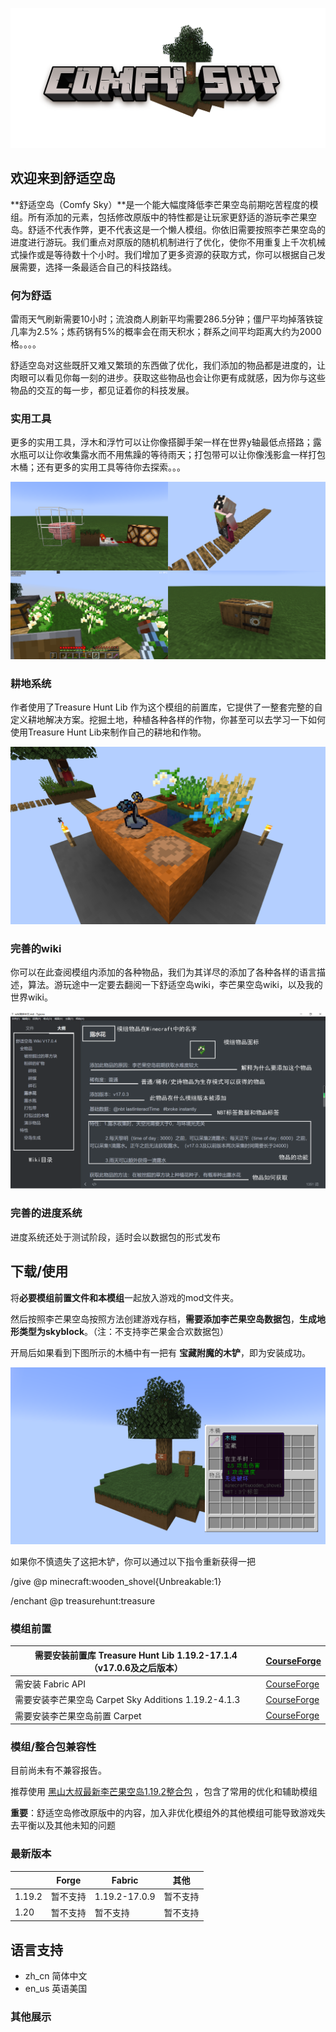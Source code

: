 ![](tutorials/screenshot/comfysky_icon_white.png)

## 欢迎来到舒适空岛

**舒适空岛（Comfy Sky）**是一个能大幅度降低李芒果空岛前期吃苦程度的模组。所有添加的元素，包括修改原版中的特性都是让玩家更舒适的游玩李芒果空岛。舒适不代表作弊，更不代表这是一个懒人模组。你依旧需要按照李芒果空岛的进度进行游玩。我们重点对原版的随机机制进行了优化，使你不用重复上千次机械式操作或是等待数十个小时。我们增加了更多资源的获取方式，你可以根据自己发展需要，选择一条最适合自己的科技路线。

### 何为舒适

雷雨天气刷新需要10小时；流浪商人刷新平均需要286.5分钟；僵尸平均掉落铁锭几率为2.5%；炼药锅有5%的概率会在雨天积水；群系之间平均距离大约为2000格。。。。

舒适空岛对这些既肝又难又繁琐的东西做了优化，我们添加的物品都是进度的，让肉眼可以看见你每一刻的进步。获取这些物品也会让你更有成就感，因为你与这些物品的交互的每一步，都见证着你的科技发展。



### 实用工具

更多的实用工具，浮木和浮竹可以让你像搭脚手架一样在世界y轴最低点搭路；露水瓶可以让你收集露水而不用焦躁的等待雨天；打包带可以让你像浅影盒一样打包木桶；还有更多的实用工具等待你去探索。。。

![](tutorials/screenshot/utilities.png)



### 耕地系统

作者使用了Treasure Hunt Lib 作为这个模组的前置库，它提供了一整套完整的自定义耕地解决方案。挖掘土地，种植各种各样的作物，你甚至可以去学习一下如何使用Treasure Hunt Lib来制作自己的耕地和作物。

![](tutorials/screenshot/shoveled_blocks.png)



### 完善的wiki

你可以在此查阅模组内添加的各种物品，我们为其详尽的添加了各种各样的语言描述，算法。游玩途中一定要去翻阅一下舒适空岛wiki，李芒果空岛wiki，以及我的世界wiki。

![](tutorials/screenshot/wiki.png)



### 完善的进度系统

进度系统还处于测试阶段，适时会以数据包的形式发布





## 下载/使用

将**必要模组前置文件和本模组**一起放入游戏的mod文件夹。

然后按照李芒果空岛按照方法创建游戏存档，**需要添加李芒果空岛数据包**，**生成地形类型为skyblock**。（注：不支持李芒果金合欢数据包）

开局后如果看到下图所示的木桶中有一把有 **宝藏附魔的木铲**，即为安装成功。

![](tutorials/screenshot/comfysky_start.png)

如果你不慎遗失了这把木铲，你可以通过以下指令重新获得一把

/give @p minecraft:wooden_shovel{Unbreakable:1}

/enchant @p treasurehunt:treasure



### 模组前置

| 需要安装前置库 Treasure Hunt Lib 1.19.2-17.1.4（v17.0.6及之后版本） | [CourseForge](https://link.mcmod.cn/target/aHR0cHM6Ly93d3cuY3Vyc2Vmb3JnZS5jb20vbWluZWNyYWZ0L21jLW1vZHMvdHJlYXN1cmUtaHVudC1saWI=) |
| ------------------------------------------------------------ | ------------------------------------------------------------ |
| 需安装 Fabric API                                            | [CourseForge](https://link.mcmod.cn/target/aHR0cHM6Ly93d3cuY3Vyc2Vmb3JnZS5jb20vbWluZWNyYWZ0L21jLW1vZHMvZmFicmljLWFwaQ==) |
| 需要安装李芒果空岛 Carpet Sky Additions 1.19.2-4.1.3         | [CourseForge](https://link.mcmod.cn/target/aHR0cHM6Ly93d3cuY3Vyc2Vmb3JnZS5jb20vbWluZWNyYWZ0L21jLW1vZHMvY2FycGV0LXNreS1hZGRpdGlvbnM=) |
| 需要安装李芒果空岛前置 Carpet                                | [CourseForge](https://link.mcmod.cn/target/aHR0cHM6Ly93d3cuY3Vyc2Vmb3JnZS5jb20vbWluZWNyYWZ0L21jLW1vZHMvY2FycGV0) |



### 模组/整合包兼容性

目前尚未有不兼容报告。

推荐使用 [黑山大叔最新李芒果空岛1.19.2整合包](https://www.bilibili.com/video/BV1Sd4y11798/?spm_id_from=333.999.0.0&vd_source=3d47f7f15977e64edde817f5a2a56593) ，包含了常用的优化和辅助模组

**重要**：舒适空岛修改原版中的内容，加入非优化模组外的其他模组可能导致游戏失去平衡以及其他未知的问题



### 最新版本

|        | Forge    | Fabric        | 其他     |
| ------ | -------- | ------------- | -------- |
| 1.19.2 | 暂不支持 | 1.19.2-17.0.9 | 暂不支持 |
| 1.20   | 暂不支持 | 暂不支持      | 暂不支持 |





## 语言支持

- zh_cn 简体中文
- en_us 英语美国





### 其他展示